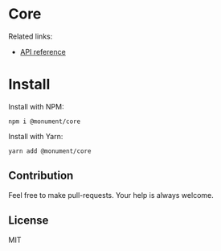 # Core

Related links:

- [API reference](https://monumentjs.github.io/package/core)

# Install

Install with NPM:

```
npm i @monument/core
```

Install with Yarn:

```
yarn add @monument/core
```

## Contribution

Feel free to make pull-requests.
Your help is always welcome.


## License

MIT

